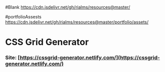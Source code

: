 #Blank
https://cdn.jsdelivr.net/gh/rialms/resources@master/

#portfolioAssests
https://cdn.jsdelivr.net/gh/rialms/resources@master/portfolio/assets/

# CSS Grid Generator

### Site: [https://cssgrid-generator.netlify.com/](https://cssgrid-generator.netlify.com/)


